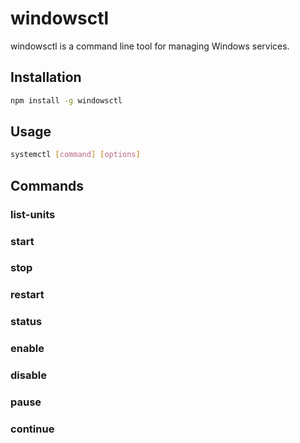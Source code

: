 # windowsctl

windowsctl is a command line tool for managing Windows services.

## Installation

```sh
npm install -g windowsctl
```

## Usage

```sh
systemctl [command] [options]
```

## Commands

### list-units

### start

### stop

### restart

### status

### enable

### disable

### pause

### continue

